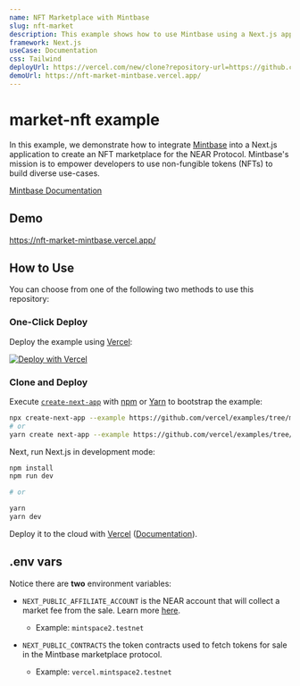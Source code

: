 ```yaml
---
name: NFT Marketplace with Mintbase
slug: nft-market
description: This example shows how to use Mintbase using a Next.js app and how to create an NFT marketplace, for the NEAR ecosystem.
framework: Next.js
useCase: Documentation
css: Tailwind
deployUrl: https://vercel.com/new/clone?repository-url=https://github.com/vercel/examples/tree/main/solutions/market-nft&env=NEXT_PUBLIC_AFFILIATE_ACCOUNT,NEXT_PUBLIC_CONTRACTS
demoUrl: https://nft-market-mintbase.vercel.app/
---
```



# market-nft example

In this example, we demonstrate how to integrate [Mintbase](https://mintbase.xyz) into a Next.js application to create an NFT marketplace for the NEAR Protocol. Mintbase's mission is to empower developers to use non-fungible tokens (NFTs) to build diverse use-cases. 

[Mintbase Documentation](https://docs.mintbase.xyz)

## Demo

https://nft-market-mintbase.vercel.app/

## How to Use

You can choose from one of the following two methods to use this repository:

### One-Click Deploy

Deploy the example using [Vercel](https://vercel.com?utm_source=github&utm_medium=readme&utm_campaign=vercel-examples):

[![Deploy with Vercel](https://vercel.com/button)](https://vercel.com/new/clone?repository-url=https://github.com/vercel/examples/tree/main/solutions/market-nft&env=NEXT_PUBLIC_AFFILIATE_ACCOUNT,NEXT_PUBLIC_CONTRACTS)

### Clone and Deploy

Execute [`create-next-app`](https://github.com/vercel/next.js/tree/canary/packages/create-next-app) with [npm](https://docs.npmjs.com/cli/init) or [Yarn](https://yarnpkg.com/lang/en/docs/cli/create/) to bootstrap the example:

```bash
npx create-next-app --example https://github.com/vercel/examples/tree/main/solutions/market-nft
# or
yarn create next-app --example https://github.com/vercel/examples/tree/main/solutions/market-nft
```

Next, run Next.js in development mode:

```bash
npm install
npm run dev

# or

yarn
yarn dev
```

Deploy it to the cloud with [Vercel](https://vercel.com/new?utm_source=github&utm_medium=readme&utm_campaign=edge-middleware-eap) ([Documentation](https://nextjs.org/docs/deployment)).


## .env vars

Notice there are **two** environment variables:

- `NEXT_PUBLIC_AFFILIATE_ACCOUNT` is the NEAR account that will collect a market fee from the sale. Learn more [here](https://blog.mintbase.xyz/mintbase-launches-affiliatedirect-where-anyone-can-sell-anything-on-near-347c6f19c76b). 
    - Example: `mintspace2.testnet`

- `NEXT_PUBLIC_CONTRACTS` the token contracts used to fetch tokens for sale in the Mintbase marketplace protocol. 
    - Example: `vercel.mintspace2.testnet`